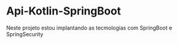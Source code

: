 # Api-Kotlin-SpringBoot
Neste projeto estou implantando as tecmologias com SpringBoot e SpringSecurity 
